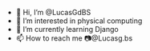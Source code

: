 - 👋 Hi, I’m @LucasGdBS
- 👀 I’m interested in physical computing
- 🌱 I’m currently learning Django
- 📫 How to reach me 📷@Lucasg.bs

<!---
LucasGdBS/LucasGdBS is a ✨ special ✨ repository because its `README.md` (this file) appears on your GitHub profile.
You can click the Preview link to take a look at your changes.
--->
